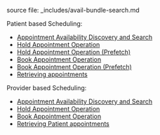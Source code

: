 source file: _includes/avail-bundle-search.md

Patient based Scheduling:

- [Appointment Availability Discovery and Search](patient-scheduling.html#appointment-availability-discovery-and-search)
- [Hold Appointment Operation](patient-scheduling.html#optional-hold-appointment-operation)
- [Hold Appointment Operation (Prefetch) ](patient-scheduling.html#optional-hold-appointment-operation-2)
- [Book Appointment Operation](patient-scheduling.html#book-appointment)
- [Book Appointment Operation  (Prefetch)](patient-scheduling.html#book-appointment-2)
- [Retrieving appointments](patient-scheduling.html#retrieving-appointments)


Provider based Scheduling:

- [Appointment Availability Discovery and Search](provider-scheduling.html#appointment-availability-discovery-and-search)
- [Hold Appointment Operation](provider-scheduling.html#optional-hold-appointment-operation)
- [Book Appointment Operation](provider-scheduling.html#book-appointment)
- [Retrieving Patient appointments](provider-scheduling.html#retrieving-patient-appointments)
